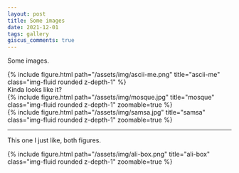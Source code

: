 ```yaml
---
layout: post
title: Some images
date: 2021-12-01
tags: gallery
giscus_comments: true
---
```


Some images.

<div class="row justify-content-center">
    <div class="col-sm mt-3 mt-md-0">
        {% include figure.html path="/assets/img/ascii-me.png" title="ascii-me" class="img-fluid rounded z-depth-1" %}
        <div class="caption">
            Kinda looks like it?
        </div>
    </div>
    <div class="col-sm mt-3 mt-md-0">
        {% include figure.html path="/assets/img/mosque.jpg" title="mosque" class="img-fluid rounded z-depth-1" zoomable=true %}
    </div>
    <div class="col-sm mt-3 mt-md-0">
        {% include figure.html path="/assets/img/samsa.jpg" title="samsa" class="img-fluid rounded z-depth-1" zoomable=true %}
    </div>
</div>

---

This one I just like, both figures.

<div class="row">
    <div class="col-sm-8 mt-3 mt-md-0">
        {% include figure.html path="/assets/img/ali-box.png" title="ali-box" class="img-fluid rounded z-depth-1" zoomable=true %}
    </div>
</div>
